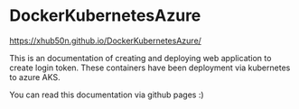 # DockerKubernetesAzure
https://xhub50n.github.io/DockerKubernetesAzure/

This is an documentation of creating and deploying web application to create login token. These containers have been deployment via kubernetes to azure AKS.

You can read this documentation via github pages :)

